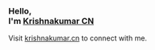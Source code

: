 
### Hello,</br>I'm <a href="https://krishnakumar.cn" target="_blank">Krishnakumar CN</a>
Visit <a href="https://krishnakumar.cn" target="_blank">krishnakumar.cn</a> to connect with me.
